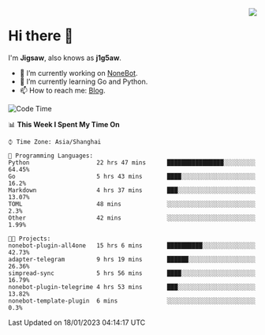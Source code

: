 <a href="#">
  <img align="right" src="https://github-readme-stats.vercel.app/api?username=j1g5awi&count_private=true&show_icons=true&title_color=80070B&text_color=B3B3B3&bg_color=212121&icon_color=80070B" />
</a>

# Hi there 👋

I'm **Jigsaw**, also knows as **j1g5aw**.

- 🔭 I’m currently working on [NoneBot](https://github.com/nonebot).
- 🌱 I’m currently learning Go and Python.
- 📫 How to reach me: [Blog](https://blog.maddestroyer.xyz/).

<!--START_SECTION:waka-->
![Code Time](http://img.shields.io/badge/Code%20Time-980%20hrs%2035%20mins-blue)

📊 **This Week I Spent My Time On** 

```text
⌚︎ Time Zone: Asia/Shanghai

💬 Programming Languages: 
Python                   22 hrs 47 mins      ████████████████░░░░░░░░░   64.45% 
Go                       5 hrs 43 mins       ████░░░░░░░░░░░░░░░░░░░░░   16.2% 
Markdown                 4 hrs 37 mins       ███░░░░░░░░░░░░░░░░░░░░░░   13.07% 
TOML                     48 mins             ░░░░░░░░░░░░░░░░░░░░░░░░░   2.3% 
Other                    42 mins             ░░░░░░░░░░░░░░░░░░░░░░░░░   1.99%

🐱‍💻 Projects: 
nonebot-plugin-all4one   15 hrs 6 mins       ██████████░░░░░░░░░░░░░░░   42.73% 
adapter-telegram         9 hrs 19 mins       ██████░░░░░░░░░░░░░░░░░░░   26.36% 
simpread-sync            5 hrs 56 mins       ████░░░░░░░░░░░░░░░░░░░░░   16.79% 
nonebot-plugin-telegrime 4 hrs 53 mins       ███░░░░░░░░░░░░░░░░░░░░░░   13.82% 
nonebot-template-plugin  6 mins              ░░░░░░░░░░░░░░░░░░░░░░░░░   0.3%

```


 Last Updated on 18/01/2023 04:14:17 UTC
<!--END_SECTION:waka-->
